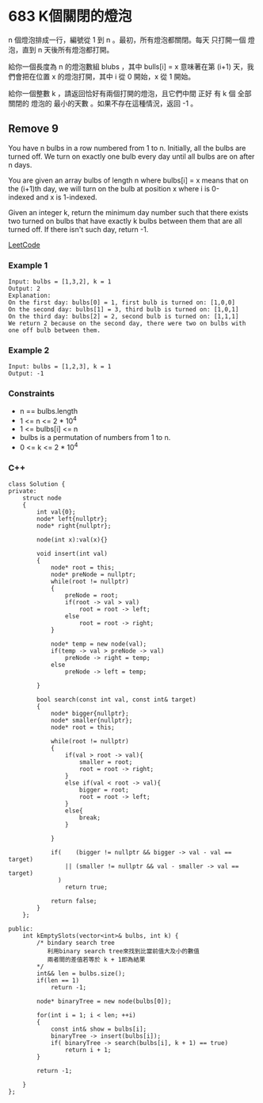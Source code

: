 # 683 K個關閉的燈泡

n 個燈泡排成一行，編號從 1 到 n 。最初，所有燈泡都關閉。每天 只打開一個 燈泡，直到 n 天後所有燈泡都打開。

給你一個長度為 n 的燈泡數組 blubs ，其中 bulls[i] = x 意味著在第 (i+1) 天，我們會把在位置 x 的燈泡打開，其中 i 從 0 開始，x 從 1 開始。

給你一個整數 k ，請返回恰好有兩個打開的燈泡，且它們中間 正好 有 k 個 全部關閉的 燈泡的 最小的天數 。如果不存在這種情況，返回 -1 。

##  Remove 9

You have n bulbs in a row numbered from 1 to n. Initially, all the bulbs are turned off. We turn on exactly one bulb every day until all bulbs are on after n days.

You are given an array bulbs of length n where bulbs[i] = x means that on the (i+1)th day, we will turn on the bulb at position x where i is 0-indexed and x is 1-indexed.

Given an integer k, return the minimum day number such that there exists two turned on bulbs that have exactly k bulbs between them that are all turned off. If there isn't such day, return -1.

[LeetCode](https://leetcode-cn.com/k-empty-slots/)

### Example 1

```
Input: bulbs = [1,3,2], k = 1
Output: 2
Explanation:
On the first day: bulbs[0] = 1, first bulb is turned on: [1,0,0]
On the second day: bulbs[1] = 3, third bulb is turned on: [1,0,1]
On the third day: bulbs[2] = 2, second bulb is turned on: [1,1,1]
We return 2 because on the second day, there were two on bulbs with one off bulb between them.
```

### Example 2

```
Input: bulbs = [1,2,3], k = 1
Output: -1
```

### Constraints

* n == bulbs.length
* 1 <= n <= 2 * 10<sup>4</sup>
* 1 <= bulbs[i] <= n
* bulbs is a permutation of numbers from 1 to n.
* 0 <= k <= 2 * 10<sup>4</sup>


### C++ 

```
class Solution {
private:
    struct node
    {
        int val{0};
        node* left{nullptr};
        node* right{nullptr};

        node(int x):val(x){}

        void insert(int val)
        {
            node* root = this;
            node* preNode = nullptr;
            while(root != nullptr)
            {
                preNode = root;
                if(root -> val > val)
                    root = root -> left;
                else    
                    root = root -> right;
            }

            node* temp = new node(val);
            if(temp -> val > preNode -> val)
                preNode -> right = temp;
            else    
                preNode -> left = temp;

        }

        bool search(const int val, const int& target)
        {
            node* bigger{nullptr};
            node* smaller{nullptr};
            node* root = this;

            while(root != nullptr)
            {
                if(val > root -> val){
                    smaller = root;
                    root = root -> right;
                }
                else if(val < root -> val){
                    bigger = root;
                    root = root -> left;
                }
                else{
                    break;
                }

            }

            if(    (bigger != nullptr && bigger -> val - val == target)
                || (smaller != nullptr && val - smaller -> val == target)
              )
                return true;
            
            return false;
        }
    };

public:
    int kEmptySlots(vector<int>& bulbs, int k) {
        /* bindary search tree
           利用binary search tree來找到比當前值大及小的數值
           兩者間的差值若等於 k + 1即為結果
        */
        int&& len = bulbs.size();
        if(len == 1)
            return -1;

        node* binaryTree = new node(bulbs[0]);

        for(int i = 1; i < len; ++i)
        {
            const int& show = bulbs[i];
            binaryTree -> insert(bulbs[i]);
            if( binaryTree -> search(bulbs[i], k + 1) == true)
                return i + 1;
        }

        return -1;

    }
};
```
